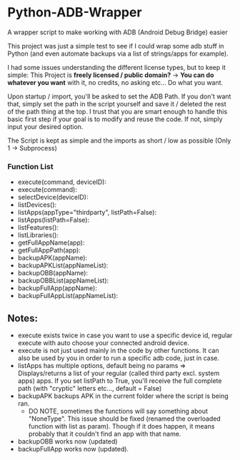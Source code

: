 # Python-ADB-Wrapper
A wrapper script to make working with ADB (Android Debug Bridge) easier

This project was just a simple test to see if I could wrap some adb stuff in Python (and even automate backups via a list of strings/apps for example).

I had some issues understanding the different license types, but to keep it simple: This Project is **freely licensed / public domain?** -> **You can do whatever you want** with it, no credits, no asking etc... Do what you want.

Upon startup / import, you'll be asked to set the ADB Path. If you don't want that, simply set the path in the script yourself and save it / deleted the rest of the path thing at the top. I trust that you are smart enough to handle this basic first step if your goal is to modify and reuse the code. If not, simply input your desired option.

The Script is kept as simple and the imports as short / low as possible (Only 1 -> Subprocess)

### Function List
  - execute(command, deviceID):
  - execute(command):
  - selectDevice(deviceID):
  - listDevices():
  - listApps(appType="thirdparty", listPath=False):
  - listApps(listPath=False):
  - listFeatures():
  - listLibraries():
  - getFullAppName(app):
  - getFullAppPath(app):
  - backupAPK(appName):
  - backupAPKList(appNameList):
  - backupOBB(appName):
  - backupOBBList(appNameList):
  - backupFullApp(appName):
  - backupFullAppList(appNameList):
## Notes:
  - execute exists twice in case you want to use a specific device id, regular execute with auto choose       your connected android device.
  - execute is not just used mainly in the code by other functions. It can also be used by you in order  to run a specific adb code, just in case.
  - listApps has multiple options, default being no params => Displays/returns a list of your regular (called third party excl. system apps) apps. If you set listPath to True, you'll receive the full complete path (with "cryptic" letters etc..., default = False)
  - backupAPK backups APK in the current folder where the script is being ran.
    - DO NOTE, sometimes the functions will say something about "NoneType". This issue should be fixed (renamed the overloaded function with list as param). Though if it does happen, it means probably that it couldn't find an app with that name.
  - backupOBB works now (updated)
  - backupFullApp works now (updated).
